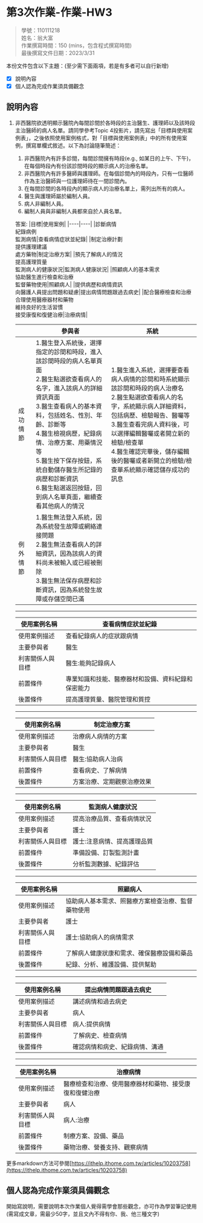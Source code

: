 # 第3次作業-作業-HW3
>
>學號：110111218
><br />
>姓名：翁大富
><br />
>作業撰寫時間：150 (mins，包含程式撰寫時間)
><br />
>最後撰寫文件日期：2023/3/31
>

本份文件包含以下主題：(至少需下面兩項，若是有多者可以自行新增)
- [x] 說明內容
- [x] 個人認為完成作業須具備觀念

## 說明內容

1. 非西醫院欲透明顯示醫院內每間診間於各時段的主治醫生、護理師以及該時段主治醫師的病人名單。請同學參考Topic 4投影片，請先寫出「目標與使用案例表」，之後依照使用案例格式，對「目標與使用案例表」中的所有使用案例，撰寫單欄式敘述。以下為討論隨筆簡述：

   1. 非西醫院內有許多診間，每間診間擁有時段(e.g., 如某日的上午、下午)，在每個時段內有份該診間時段的顯示病人的治療名單。
   2. 非西醫院內有許多醫師與護理師。在每個診間內的時段內，只有一位醫師作為主治醫師與一位護理師待在一間診間內。
   3. 在每間診間的各時段內的顯示病人的治療名單上，需列出所有的病人。
   4. 醫生與護理師屬於編制人員。
   5. 病人非編制人員。
   6. 編制人員與非編制人員都來自於人員名單。

   答案:
   |目標|使用案例|
   |----|----|
   |診斷病情<br>紀錄病例<br>監測病情|查看病情症狀並紀錄|
   |制定治療計劃<br>提供護理建議<br>處⽅藥物|制定治療方案|
   |預先了解病⼈的情況<br>提⾼護理質量<br>監測病⼈的健康狀況|監測病人健康狀況|
   |照顧病⼈的基本需求<br>協助醫⽣進⾏檢查和治療<br>監督藥物使⽤|照顧病人|
   |提供病歷和病情資訊<br>向醫護⼈員提出問題和疑慮|提出病情問題跟過去病史|
   |配合醫療檢查和治療<br>合理使⽤醫療器材和藥物<br>維持良好的⽣活習慣<br>接受康復和復健治療|治療病情|

   ||參與者|系統|
   |----|----|----|
   |成功情節|1.醫生登入系統後，選擇指定的診間和時段，進入該診間時段的病人名單頁面<br>2.醫生點選欲查看病人的名字，進入該病人的詳細資訊頁面<br>3.醫生查看病人的基本資料，包括姓名、性別、年齡、診斷等<br>4.醫生檢視病歷，紀錄病情、治療方案、用藥情況等<br>5.醫生按下保存按鈕，系統自動儲存醫生所記錄的病歷和診斷資訊<br>6.醫生點選返回按鈕，回到病人名單頁面，繼續查看其他病人的情況|1.醫生進入系統，選擇要查看病人病情的診間和時系統顯示該診間和時段的病人治療名<br>2.醫生點選欲查看病人的名字，系統顯示病人詳細資料，包括病歷、檢驗報告、醫囑等<br>3.醫生查看完病人資料後，可以選擇編輯醫囑或者開立新的檢驗/檢查單<br>4.醫生確認完畢後，儲存編輯後的醫囑或者新開立的檢驗/檢查單系統顯示確認儲存成功的訊息
   |例外情節|1.醫生無法登入系統，因為系統發生故障或網絡連接問題<br>2.醫生無法查看病人的詳細資訊，因為該病人的資料尚未被輸入或已經被刪除<br>3.醫生無法保存病歷和診斷資訊，因為系統發生故障或存儲空間已滿
   <hr>
   
   |使用案例名稱|查看病情症狀並紀錄|
   |----|----|
   |使用案例描述|查看紀錄病人的症狀跟病情|
   |主要參與者|醫生|
   |利害關係人與目標|醫生:能夠記錄病人|
   |前置條件|專業知識和技能、醫療器材和設備、資料紀錄和保密能力|
   |後置條件|提高護理質量、醫院管理和質控|
   <hr>

   |使用案例名稱|制定治療方案|
   |----|----|
   |使用案例描述|治療病人病情的方案|
   |主要參與者|醫生|
   |利害關係人與目標|醫生:協助病人治病|
   |前置條件|查看病史、了解病情|
   |後置條件|方案治療、定期觀察治療效果|
   <hr>


   |使用案例名稱|監測病人健康狀況|
   |----|----|
   |使用案例描述|提高治療品質、查看病情狀況|
   |主要參與者|護士|
   |利害關係人與目標|護士:注意病情、提高護理品質|
   |前置條件|準備設備、訂製監測計畫|
   |後置條件|分析監測數據、紀錄評估|
   <hr>


   |使用案例名稱|照顧病人|
   |----|----|
   |使用案例描述|協助病人基本需求、照醫療方案檢查治療、監督藥物使用|
   |主要參與者|護士|
   |利害關係人與目標|護士:協助病人的病情需求|
   |前置條件|了解病人健康狀康和需求、確保醫療設備和藥品|
   |後置條件|紀錄、分析、維護設備、提供幫助|
   <hr>


   |使用案例名稱|提出病情問題跟過去病史|
   |----|----|
   |使用案例描述|講述病情和過去病史|
   |主要參與者|病人|
   |利害關係人與目標|病人:提供病情|
   |前置條件|了解病史、檢查病情|
   |後置條件|確認病情和病史、紀錄病情、溝通|
   <hr>


   |使用案例名稱|治療病情|
   |----|----|
   |使用案例描述|醫療檢查和治療、使⽤醫療器材和藥物、接受康復和復健治療|
   |主要參與者|病人|
   |利害關係人與目標|病人:治療|
   |前置條件|制療方案、設備、藥品|
   |後置條件|藥物治療、營養支持、觀察病情|





更多markdown方法可參閱[https://ithelp.ithome.com.tw/articles/10203758](https://ithelp.ithome.com.tw/articles/10203758)

## 個人認為完成作業須具備觀念

開始寫說明，需要說明本次作業個人覺得需學會那些觀念，亦可作為學習筆記使用 (需寫成文章，需最少50字，並且文內不得有你、我、他三種文字)